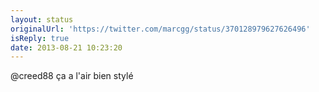 ```yaml
---
layout: status
originalUrl: 'https://twitter.com/marcgg/status/370128979627626496'
isReply: true
date: 2013-08-21 10:23:20
---
```


@creed88 ça a l'air bien stylé
